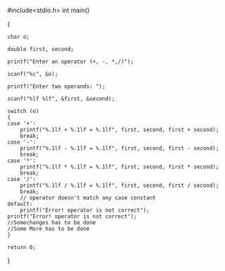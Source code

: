 #include<stdio.h>
int main()

{

    char o;
    
    double first, second;
    
    printf("Enter an operator (+, -, *,/)");
    
    scanf("%c", &o);
    
    printf("Enter two operands: ");
    
    scanf("%lf %lf", &first, &second);
    
    switch (o) 
    {
    case '+':
        printf("%.1lf + %.1lf = %.1lf", first, second, first + second);
        break;
    case '-':
        printf("%.1lf - %.1lf = %.1lf", first, second, first - second);
        break;
    case '*':
        printf("%.1lf * %.1lf = %.1lf", first, second, first * second);
        break;
    case '/':
        printf("%.1lf / %.1lf = %.1lf", first, second, first / second);
        break;
        // operator doesn't match any case constant
    default:
        printf("Error! operator is not correct");
	printf("Error! operator is not correct");
	//Somechanges has to be done
	//Some More has to be done
    }

    return 0;
}
